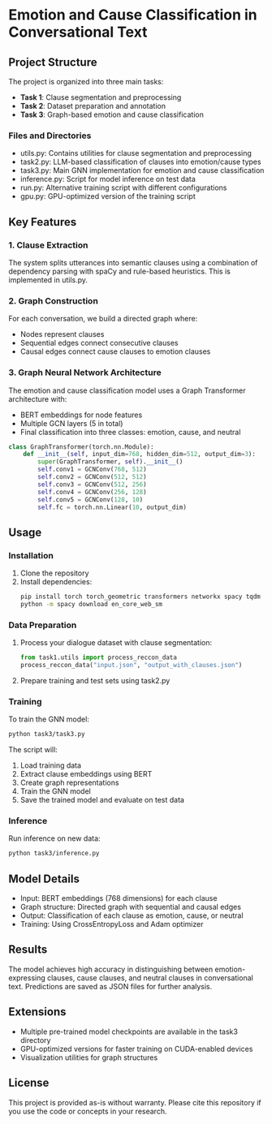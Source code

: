 # Emotion and Cause Classification in Conversational Text

## Project Structure

The project is organized into three main tasks:

- **Task 1**: Clause segmentation and preprocessing
- **Task 2**: Dataset preparation and annotation
- **Task 3**: Graph-based emotion and cause classification

### Files and Directories

- utils.py: Contains utilities for clause segmentation and preprocessing
- task2.py: LLM-based classification of clauses into emotion/cause types
- task3.py: Main GNN implementation for emotion and cause classification
- inference.py: Script for model inference on test data
- run.py: Alternative training script with different configurations
- gpu.py: GPU-optimized version of the training script

## Key Features

### 1. Clause Extraction

The system splits utterances into semantic clauses using a combination of dependency parsing with spaCy and rule-based heuristics. This is implemented in utils.py.

### 2. Graph Construction

For each conversation, we build a directed graph where:
- Nodes represent clauses
- Sequential edges connect consecutive clauses
- Causal edges connect cause clauses to emotion clauses

### 3. Graph Neural Network Architecture

The emotion and cause classification model uses a Graph Transformer architecture with:
- BERT embeddings for node features
- Multiple GCN layers (5 in total)
- Final classification into three classes: emotion, cause, and neutral

```python
class GraphTransformer(torch.nn.Module):
    def __init__(self, input_dim=768, hidden_dim=512, output_dim=3):
        super(GraphTransformer, self).__init__()
        self.conv1 = GCNConv(768, 512)
        self.conv2 = GCNConv(512, 512)
        self.conv3 = GCNConv(512, 256)
        self.conv4 = GCNConv(256, 128)
        self.conv5 = GCNConv(128, 10)
        self.fc = torch.nn.Linear(10, output_dim)
```

## Usage

### Installation

1. Clone the repository
2. Install dependencies:
   ```bash
   pip install torch torch_geometric transformers networkx spacy tqdm
   python -m spacy download en_core_web_sm
   ```

### Data Preparation

1. Process your dialogue dataset with clause segmentation:
   ```python
   from task1.utils import process_reccon_data
   process_reccon_data("input.json", "output_with_clauses.json")
   ```

2. Prepare training and test sets using task2.py

### Training

To train the GNN model:

```bash
python task3/task3.py
```

The script will:
1. Load training data
2. Extract clause embeddings using BERT
3. Create graph representations
4. Train the GNN model
5. Save the trained model and evaluate on test data

### Inference

Run inference on new data:

```bash
python task3/inference.py
```

## Model Details

- Input: BERT embeddings (768 dimensions) for each clause
- Graph structure: Directed graph with sequential and causal edges
- Output: Classification of each clause as emotion, cause, or neutral
- Training: Using CrossEntropyLoss and Adam optimizer

## Results

The model achieves high accuracy in distinguishing between emotion-expressing clauses, cause clauses, and neutral clauses in conversational text. Predictions are saved as JSON files for further analysis.

## Extensions

- Multiple pre-trained model checkpoints are available in the task3 directory
- GPU-optimized versions for faster training on CUDA-enabled devices
- Visualization utilities for graph structures

## License

This project is provided as-is without warranty. Please cite this repository if you use the code or concepts in your research.
